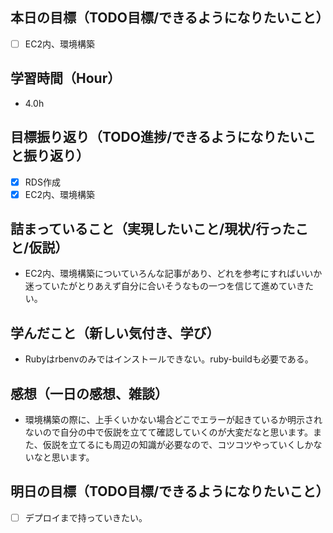 ## 本日の目標（TODO目標/できるようになりたいこと）
- [ ] EC2内、環境構築
　
## 学習時間（Hour）
- 4.0h
## 目標振り返り（TODO進捗/できるようになりたいこと振り返り）
- [x] RDS作成
- [x] EC2内、環境構築

##  詰まっていること（実現したいこと/現状/行ったこと/仮説）
- EC2内、環境構築についていろんな記事があり、どれを参考にすればいいか迷っていたがとりあえず自分に合いそうなもの一つを信じて進めていきたい。
## 学んだこと（新しい気付き、学び）
- Rubyはrbenvのみではインストールできない。ruby-buildも必要である。
## 感想（一日の感想、雑談）
- 環境構築の際に、上手くいかない場合どこでエラーが起きているか明示されないので自分の中で仮説を立てて確認していくのが大変だなと思います。また、仮説を立てるにも周辺の知識が必要なので、コツコツやっていくしかないなと思います。
## 明日の目標（TODO目標/できるようになりたいこと）
- [ ] デプロイまで持っていきたい。
